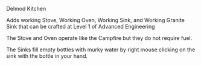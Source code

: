 Delmod Kitchen

Adds working Stove, Working Oven, Working Sink, and Working Granite Sink that can be crafted at Level 1 of Advanced Engineering

The Stove and Oven operate like the Campfire but they do not require fuel.
		
The Sinks fill empty bottles with murky water by right mouse clicking on the sink with the bottle in your hand.
